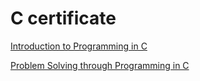 # C certificate

[Introduction to Programming in C](https://nptel.ac.in/noc/)

[Problem Solving through Programming in C](https://nptel.ac.in/noc/)